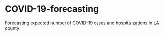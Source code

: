 # COVID-19-forecasting
Forecasting expected number of COVID-19 cases and hospitalizations in LA county

